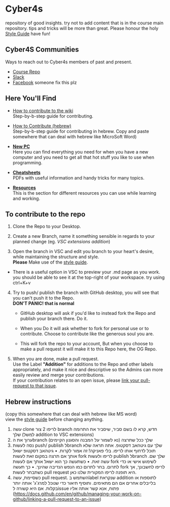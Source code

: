 # Cyber4s

repository of good insights. try not to add content that is in the course main repository. tips and tricks will be more than great. Please honour the holy [Style Guide](style-guide.md) have fun!

## Cyber4S Communities
Ways to reach out to Cyber4s members of past and present.

* [Course Repo](https://github.com/suvelocity/f4s-course)
* [Slack](https://app.slack.com/client/T017XTMBHAS/C018AR5SNLU)
* [Facebook]() someone fix this plz

## Here You'll Find
* [How to contribute to the wiki](#To-contribute-to-the-repo)  
Step-by-b-step guide for contributing.

* [How to Contribute (hebrew)](#Hebrew-instructions)  
Step-by-b-step guide for contributing in hebrew. Copy and paste somewhere that can deal with hebrew like MicroSoft Word)

* [__New PC__](new-pc/README.md)   
    Here you can find everything you need for when you have a new computer and you need to get all that hot stuff you like to use when programming.

* [__Cheatsheets__](cheatsheet/README.md)  
    PDFs with useful information and handy tricks for many topics. 
<!-- are cheatsheets all that different from shortcut page? I think that shortcuts will be for beginners  while cheatsheets are a tad more advanced. discuss! -->


* [__Resources__](resources/README.md)  
    This  is the section for different resources you can use while learning and working.

## To contribute to the repo
1. Clone the Repo to your Desktop.

2. Create a new Branch, name it something sensible in regards to your planned change (eg. _VSC extensions addition_)

3. Open the branch in VSC and edit you branch to your heart's desire, while maintaining the structure and style.  
__Please__ Make use of the [style guide](./style-guide.md).
* There is a useful option in VSC to preview your .md page as you work. you should be able to see it at the top-right of your workspace. try using ctrl+K+v

4. Try to push/ publish the branch with GitHub desktop, you will see that you can't push it to the Repo.  
__DON'T PANIC! that is normal__ 

    * GitHub desktop will ask if you'd like to instead fork the Repo and publish your branch there. Do it.

    * When you Do it will ask whether to fork for personal use or to contribute. Choose to contribute like the generous soul you are.

    * This will fork the repo to your account, But when you choose to make a pull request it will make it to this Repo
    here, the OG Repo.

5. When you are done, make a pull request.  
Use the Label __"Addition"__ for additions to the Repo and other labels appropriately, and make it nice and descriptive so the Admins can more easily review and merge your contributions.  
 If your contribution relates to an open issue, please [link your pull-request to that issue](https://docs.github.com/en/github/managing-your-work-on-github/linking-a-pull-request-to-an-issue).

## Hebrew instructions 
(copy this somewhere that can deal with hebrew like MS word)  
view the [style guide](./style-guide.md) before changing anything.
1. עשה clone לריפו
2 צור branch חדש, קרא לו בשם סביר, שיסביר את התרומה שלך (למשל addition to VSC extensions)
3. ערוך את הbranch שלך ככל שתרצה (נא לשמור על המבנה והסגנון הקיימים)
4. נסה לעשות  push/ publish לbranch שלך עם גיטהאב דסקטופ. אתה תראה שלא תוכל לדחוף אותו לריפו. בלי פאניקה! זה אמור לקרות.
•	גיטהאב דסקטופ ישאל אותך אם תרצה במקום זאת לעשות fork לריפו ולעשות publish לbranch שלך שם. עשה זאת.
•	כשתעשה כך הוא ישאל אותך אם לעשות fork לשימוש אישי או כדי לתרום. בחר לתרום כמו הנפש הנדיבה שהינך.
•	כך תעשה fork לריפו לחשבונך, אך כשתבחר לעשות pull request היא תופנה לריפו המקורית שלנו כאן.
5. כשסיימת, עשה  pull request. השתמש בlabel שנקראת addition לתוספות או בלייבלים אחרים אם הם מתאימים. ותוסיף תיאור כדי שנוכל למרג'ג' אותה יותר בקלות. אם היא קשורה לissue פתוח, אנא קשר אותה אליו (https://docs.github.com/en/github/managing-your-work-on-github/linking-a-pull-request-to-an-issue)
